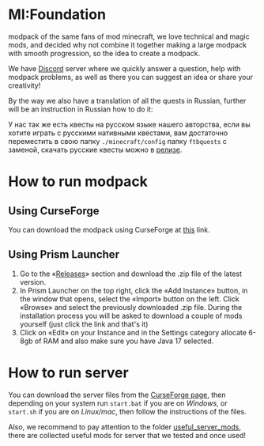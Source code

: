 # MI:Foundation
modpack of the same fans of mod minecraft, we love technical and magic mods, and decided why not combine it together making a large modpack with smooth progression, so the idea to create a modpack.

We have [Discord](https://discord.gg/5j7xVACvKB) server where we quickly answer a question, help with modpack problems, as well as there you can suggest an idea or share your creativity!

By the way we also have a translation of all the quests in Russian, further will be an instruction in Russian how to do it:

У нас так же есть квесты на русском языке нашего авторства, если вы хотите играть с русскими нативными квестами, вам достаточно переместить в свою папку `./minecraft/config` папку `ftbquests` с заменой, скачать русские квесты можно в [релизе](https://github.com/Kisuny/MI-Foundation/releases/download/1.3.3/ru_lang.zip). 

# How to run modpack

## Using CurseForge
You can download the modpack using CurseForge at [this](https://www.curseforge.com/minecraft/modpacks/mif) link.

## Using Prism Launcher

1. Go to the «[Releases](https://github.com/Kisuny/MI-Foundation/releases)» section and download the .zip file of the latest version.
2. In Prism Launcher on the top right, click the «Add Instance» button, in the window that opens, select the «Import» button on the left.  Click «Browse» and select the previously downloaded .zip file. During the installation process you will be asked to download a couple of mods yourself (just click the link and that's it)
3. Click on «Edit» on your Instance and in the Settings category allocate 6-8gb of RAM and also make sure you have Java 17 selected.

# How to run server
You can download the server files from the [CurseForge page](https://www.curseforge.com/minecraft/modpacks/mif), then depending on your system run `start.bat` if you are on *Windows*, or `start.sh` if you are on *Linux/mac*, then follow the instructions of the files.

Also, we recommend to pay attention to the folder [useful_server_mods](https://github.com/Kisuny/MI-Foundation/tree/main/useful_server_mods), there are collected useful mods for server that we tested and once used!
